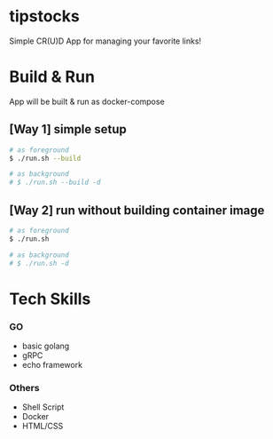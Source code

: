 # tipstocks
Simple CR(U)D App for managing your favorite links!

# Build & Run
App will be built & run as docker-compose

## \[Way 1\] simple setup

```bash
# as foreground
$ ./run.sh --build

# as background
# $ ./run.sh --build -d
```

## \[Way 2\] run without building container image

```bash
# as foreground
$ ./run.sh

# as background
# $ ./run.sh -d
```

# Tech Skills

### GO
- basic golang
- gRPC
- echo framework

### Others
- Shell Script
- Docker
- HTML/CSS
